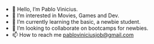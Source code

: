 - 👋 Hello, I’m Pablo Vinicius.
- 👀 I’m interested in Movies, Games and Dev.
- 🌱 I’m currently learning the basic, a newbie student.
- 💞️ I’m looking to collaborate on bootcamps for newbies.
- 📫 How to reach me pabloviniciusjob@gmail.com

<!---
pabloviniciuzz/pabloviniciuzz is a ✨ special ✨ repository because its `README.md` (this file) appears on your GitHub profile.
You can click the Preview link to take a look at your changes.
--->
